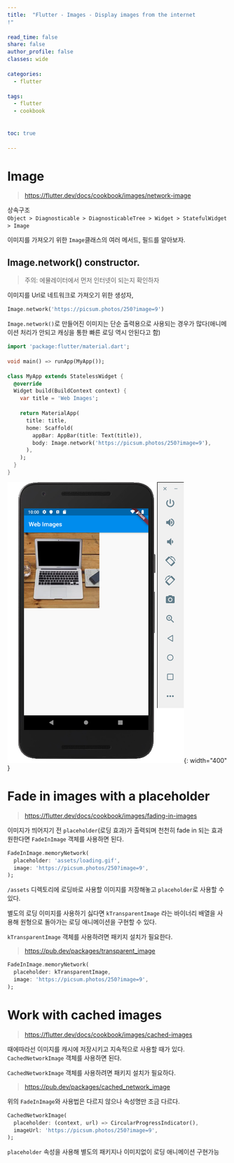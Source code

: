 ```yaml
---
title:  "Flutter - Images - Display images from the internet
!"

read_time: false
share: false
author_profile: false
classes: wide

categories:
  - flutter

tags:
  - flutter
  - cookbook


toc: true

---
```


# Image

> https://flutter.dev/docs/cookbook/images/network-image  

상속구조   
`Object > Diagnosticable > DiagnosticableTree > Widget > StatefulWidget > Image`  

이미지를 가져오기 위한 `Image`클래스의 여러 메서드, 필드를 알아보자.  

## Image.network() constructor.  

> 주의: 에뮬레이터에서 먼저 인터넷이 되는지 확인하자

이미지를 Url로 네트워크로 가져오기 위한 생성자, 

```dart
Image.network('https://picsum.photos/250?image=9')
```

`Image.network()`로 만들어진 이미지는 단순 출력용으로 사용되는 경우가 많다(애니메이션 처리가 안되고 캐싱을 통한 빠른 로딩 역시 안된다고 함)  

```dart
import 'package:flutter/material.dart';

void main() => runApp(MyApp());

class MyApp extends StatelessWidget {
  @override
  Widget build(BuildContext context) {
    var title = 'Web Images';

    return MaterialApp(
      title: title,
      home: Scaffold(
        appBar: AppBar(title: Text(title)),
        body: Image.network('https://picsum.photos/250?image=9'),
      ),
    );
  }
}
```

![flutter16](/assets/flutter/flutter16.png){: width="400" }  


# Fade in images with a placeholder

> https://flutter.dev/docs/cookbook/images/fading-in-images

이미지가 띄어지기 전 `placeholder`(로딩 효과)가 출력되며 천천히 fade in 되는 효과원한다면 `FadeInImage` 객체를 사용하면 된다.  

```dart
FadeInImage.memoryNetwork(
  placeholder: 'assets/loading.gif',
  image: 'https://picsum.photos/250?image=9',
);
```

`/assets` 디렉토리에 로딩바로 사용할 이미지를 저장해놓고 `placeholder`로 사용할 수 있다.  

별도의 로딩 이미지를 사용하기 싫다면 `kTransparentImage` 라는 바이너리 배열을 사용해 원형으로 돌아가는 로딩 애니메이션을 구현할 수 있다.  

`kTransparentImage` 객체를 사용하려면 패키지 설치가 필요한다.  
> https://pub.dev/packages/transparent_image

```dart
FadeInImage.memoryNetwork(
  placeholder: kTransparentImage,
  image: 'https://picsum.photos/250?image=9',
);
```

# Work with cached images

> https://flutter.dev/docs/cookbook/images/cached-images

때에따라선 이미지를 캐시에 저장시키고 지속적으로 사용할 때가 있다.  
`CachedNetworkImage` 객체를 사용하면 된다. 

`CachedNetworkImage` 객체를 사용하려면 패키지 설치가 필요하다.  
> https://pub.dev/packages/cached_network_image

위의 `FadeInImage`와 사용법은 다르지 않으나 속성명만 조금 다르다.  

```dart
CachedNetworkImage(
  placeholder: (context, url) => CircularProgressIndicator(),
  imageUrl: 'https://picsum.photos/250?image=9',
);
```

`placeholder` 속성을 사용해 별도의 패키지나 이미지없이 로딩 애니메이션 구현가능 